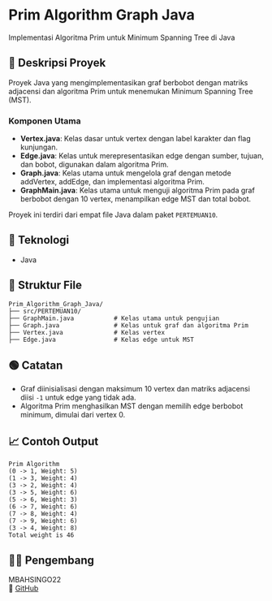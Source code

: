 # Prim Algorithm Graph Java

Implementasi Algoritma Prim untuk Minimum Spanning Tree di Java

## 📖 Deskripsi Proyek
Proyek Java yang mengimplementasikan graf berbobot dengan matriks adjacensi dan algoritma Prim untuk menemukan Minimum Spanning Tree (MST).

### Komponen Utama
- **Vertex.java**: Kelas dasar untuk vertex dengan label karakter dan flag kunjungan.
- **Edge.java**: Kelas untuk merepresentasikan edge dengan sumber, tujuan, dan bobot, digunakan dalam algoritma Prim.
- **Graph.java**: Kelas utama untuk mengelola graf dengan metode addVertex, addEdge, dan implementasi algoritma Prim.
- **GraphMain.java**: Kelas utama untuk menguji algoritma Prim pada graf berbobot dengan 10 vertex, menampilkan edge MST dan total bobot.

Proyek ini terdiri dari empat file Java dalam paket `PERTEMUAN10`.

## 🧠 Teknologi
- Java

## 📂 Struktur File
```
Prim_Algorithm_Graph_Java/
├── src/PERTEMUAN10/
├── GraphMain.java           # Kelas utama untuk pengujian
├── Graph.java               # Kelas untuk graf dan algoritma Prim
├── Vertex.java              # Kelas vertex
├── Edge.java                # Kelas edge untuk MST
```

## 🟢 Catatan
- Graf diinisialisasi dengan maksimum 10 vertex dan matriks adjacensi diisi `-1` untuk edge yang tidak ada.
- Algoritma Prim menghasilkan MST dengan memilih edge berbobot minimum, dimulai dari vertex 0.

## 📈 Contoh Output
```
Prim Algorithm
(0 -> 1, Weight: 5)
(1 -> 3, Weight: 4)
(3 -> 2, Weight: 4)
(3 -> 5, Weight: 6)
(5 -> 6, Weight: 3)
(6 -> 7, Weight: 6)
(7 -> 8, Weight: 4)
(7 -> 9, Weight: 6)
(3 -> 4, Weight: 8)
Total weight is 46
```

## 👨‍💻 Pengembang
MBAHSINGO22  
🔗 [GitHub](https://github.com/MBAHSINGO22)
